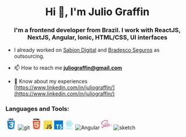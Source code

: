 <h1 align="center">Hi 👋, I'm Julio Graffin</h1>
<h3 align="center">I'm a frontend developer from Brazil. I work with ReactJS, NextJS, Angular, Ionic, HTML/CSS, UI interfaces</h3>

- I already worked on [Sabion Digital](https://sabion.com.br/) and [Bradesco Seguros](https://sabion.com.br/) as outsourcing.

- 📫 How to reach me **juliograffin@gmail.com**

- 📄 Know about my experiences [https://www.linkedin.com/in/juliograffin/](https://www.linkedin.com/in/juliograffin/)


<h3 align="left">Languages and Tools:</h3>
<p align="left"> 
  <img src="https://raw.githubusercontent.com/devicons/devicon/master/icons/css3/css3-original-wordmark.svg" alt="css3" width="30" height="30"/>
  <img src="https://www.vectorlogo.zone/logos/git-scm/git-scm-icon.svg" alt="git" width="25" height="25"/> 
  <img src="https://raw.githubusercontent.com/devicons/devicon/master/icons/html5/html5-original-wordmark.svg" alt="html5" width="30" height="30"/> 
  <img src="https://raw.githubusercontent.com/devicons/devicon/master/icons/javascript/javascript-original.svg" alt="javascript" width="25" height="25"/> 
  <img src="https://raw.githubusercontent.com/devicons/devicon/master/icons/typescript/typescript-original.svg" alt="typescript" width="25" height="25"/>
  <img src="https://raw.githubusercontent.com/devicons/devicon/master/icons/react/react-original-wordmark.svg" alt="react" width="25" height="25"/>
  <img src="https://angular.io/assets/images/logos/angular/angular.svg" alt="Angular" width="30" height="30" />
  <img src="https://raw.githubusercontent.com/devicons/devicon/master/icons/sass/sass-original.svg" alt="sass" width="30" height="30"/>
  <img src="https://www.vectorlogo.zone/logos/sketchapp/sketchapp-icon.svg" alt="sketch" width="26" height="26"/> 
</p>
